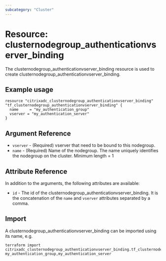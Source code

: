 ```yaml
---
subcategory: "Cluster"
---
```


# Resource: clusternodegroup_authenticationvserver_binding

The clusternodegroup_authenticationvserver_binding resource is used to create clusternodegroup_authenticationvserver_binding.


## Example usage

```hcl
resource "citrixadc_clusternodegroup_authenticationvserver_binding" "tf_clusternodegroup_authenticationvserver_binding" {
  name     = "my_authentication_group"
  vserver = "my_authentication_server"
}
```


## Argument Reference

* `vserver` - (Required) vserver that need to be bound to this nodegroup.
* `name` - (Required) Name of the nodegroup. The name uniquely identifies the nodegroup on the cluster. Minimum length =  1


## Attribute Reference

In addition to the arguments, the following attributes are available:

* `id` - The id of the clusternodegroup_authenticationvserver_binding. It is the concatenation of the `name` and `vserver` attributes separated by a comma.


## Import

A clusternodegroup_authenticationvserver_binding can be imported using its name, e.g.

```shell
terraform import citrixadc_clusternodegroup_authenticationvserver_binding.tf_clusternodegroup_authenticationvserver_binding my_authentication_group,my_authentication_server
```
